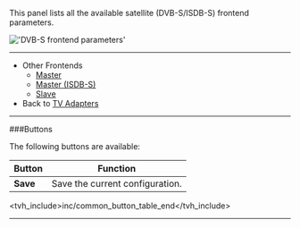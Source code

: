 This panel lists all the available satellite (DVB-S/ISDB-S) frontend 
parameters.

!['DVB-S frontend parameters'](docresources/dvbsfrontendparams.png)

---

* Other Frontends
  - [Master](class/linuxdvb_frontend_dvbs)
  - [Master (ISDB-S)](class/linuxdvb_frontend_isdb_s)
  - [Slave](class/linuxdvb_frontend_dvbs_slave)
* Back to [TV Adapters](tv_adapters) 

---

###Buttons

The following buttons are available:

Button         | Function
---------------|---------
**Save**       | Save the current configuration.
<tvh_include>inc/common_button_table_end</tvh_include>

---
